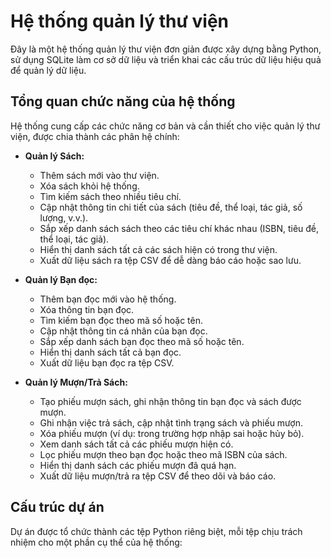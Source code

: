 # Hệ thống quản lý thư viện

Đây là một hệ thống quản lý thư viện đơn giản được xây dựng bằng Python, sử dụng SQLite làm cơ sở dữ liệu và triển khai các cấu trúc dữ liệu hiệu quả để quản lý dữ liệu.

## Tổng quan chức năng của hệ thống

Hệ thống cung cấp các chức năng cơ bản và cần thiết cho việc quản lý thư viện, được chia thành các phân hệ chính:

* **Quản lý Sách:**
    * Thêm sách mới vào thư viện.
    * Xóa sách khỏi hệ thống.
    * Tìm kiếm sách theo nhiều tiêu chí.
    * Cập nhật thông tin chi tiết của sách (tiêu đề, thể loại, tác giả, số lượng, v.v.).
    * Sắp xếp danh sách sách theo các tiêu chí khác nhau (ISBN, tiêu đề, thể loại, tác giả).
    * Hiển thị danh sách tất cả các sách hiện có trong thư viện.
    * Xuất dữ liệu sách ra tệp CSV để dễ dàng báo cáo hoặc sao lưu.

* **Quản lý Bạn đọc:**
    * Thêm bạn đọc mới vào hệ thống.
    * Xóa thông tin bạn đọc.
    * Tìm kiếm bạn đọc theo mã số hoặc tên.
    * Cập nhật thông tin cá nhân của bạn đọc.
    * Sắp xếp danh sách bạn đọc theo mã số hoặc tên.
    * Hiển thị danh sách tất cả bạn đọc.
    * Xuất dữ liệu bạn đọc ra tệp CSV.

* **Quản lý Mượn/Trả Sách:**
    * Tạo phiếu mượn sách, ghi nhận thông tin bạn đọc và sách được mượn.
    * Ghi nhận việc trả sách, cập nhật tình trạng sách và phiếu mượn.
    * Xóa phiếu mượn (ví dụ: trong trường hợp nhập sai hoặc hủy bỏ).
    * Xem danh sách tất cả các phiếu mượn hiện có.
    * Lọc phiếu mượn theo bạn đọc hoặc theo mã ISBN của sách.
    * Hiển thị danh sách các phiếu mượn đã quá hạn.
    * Xuất dữ liệu mượn/trả ra tệp CSV để theo dõi và báo cáo.

## Cấu trúc dự án

Dự án được tổ chức thành các tệp Python riêng biệt, mỗi tệp chịu trách nhiệm cho một phần cụ thể của hệ thống:
